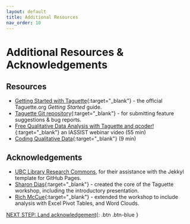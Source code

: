 ```yaml
---
layout: default
title: Additional Resources
nav_order: 10
---
```

# Additional Resources & Acknowledgements

## Resources

- [Getting Started with Taguette](https://www.taguette.org/getting-started.html){:target="_blank"} - the official Taguette.org _Getting Started_ guide.
- [Taguette Git repository](https://gitlab.com/remram44/taguette){:target="_blank"} - for submitting feature suggestions & bug reports.
- [Free Qualitative Data Analysis with Taguette and qcoder!](https://www.youtube.com/watch?v=OIB_xLlM8Fw){:target="_blank"} an IASSIST webinar video (55 min)
- [Coding Qualitative Data](https://www.youtube.com/watch?v=lYzhgMZii3o){:target="_blank"} (9 min)

## Acknowledgements

- [UBC Library Research Commons](https://github.com/ubc-library-rc/), for their assistance with the Jekkyl template for GitHub Pages.
- [Sharon Dias](https://ca.linkedin.com/in/sharonddias){:target="_blank"} - created the core of the Taguette workshop, including the introductory presentation.
- [Rich McCue](https://richmccue.com/){:target="_blank"} - extended the workshop to include analysis with Excel Pivot Tables, and Word Clouds.

[NEXT STEP: Land acknowledgement](land-acknowledgement.html){: .btn .btn-blue }
